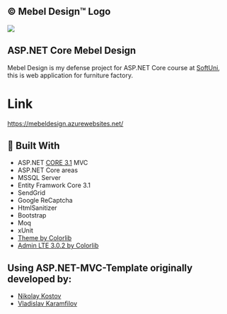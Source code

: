 
## &copy; Mebel Design&trade; Logo
![](https://res.cloudinary.com/kuzmanovb/image/upload/v1607981940/logo_fh73ah.png)

## ASP.NET Core Mebel Design

Mebel Design is my defense project for ASP.NET Core course at [SoftUni](https://softuni.bg/trainings/3177/asp-dot-net-core-october-2020), this is web application for furniture factory.

# Link
https://mebeldesign.azurewebsites.net/

## :hammer: Built With
- ASP.NET [CORE 3.1](https://dotnet.microsoft.com/download/dotnet-core/3.1 "CORE 3.1") MVC
- ASP.NET Core areas
- MSSQL Server
- Entity Framwork Core 3.1
- SendGrid
- Google ReCaptcha
- HtmlSanitizer
- Bootstrap
- Moq
- xUnit
- [Theme by Colorlib](https://colorlib.com/wp/template/engineers/)
- [Admin LTE 3.0.2 by Colorlib](https://adminlte.io/themes/v3/)


## Using ASP.NET-MVC-Template originally developed by:

- [Nikolay Kostov](https://github.com/NikolayIT)
- [Vladislav Karamfilov](https://github.com/vladislav-karamfilov)
